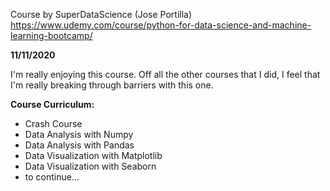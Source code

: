 Course by SuperDataScience (Jose Portilla) https://www.udemy.com/course/python-for-data-science-and-machine-learning-bootcamp/

**11/11/2020**

I'm really enjoying this course. Off all the other courses that I did, I feel that I'm really breaking through barriers with this one.

**Course Curriculum:**
  - Crash Course
  - Data Analysis with Numpy
  - Data Analysis with Pandas
  - Data Visualization with Matplotlib
  - Data Visualization with Seaborn
  - to continue...
